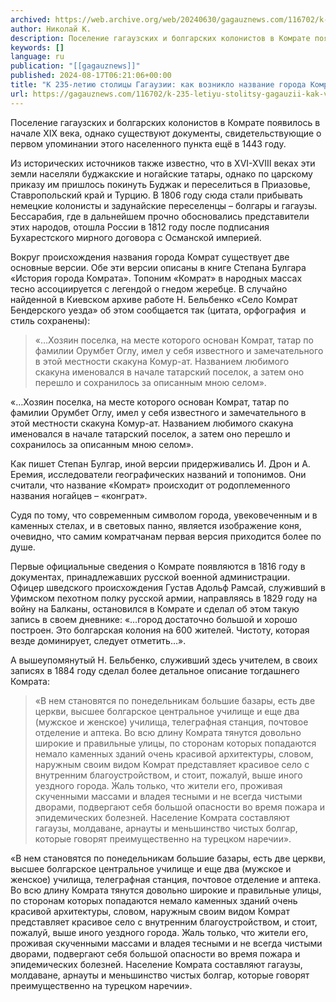 ```yaml
---
archived: https://web.archive.org/web/20240630/gagauznews.com/116702/k-235-letiyu-stolitsy-gagauzii-kak-vozniklo-nazvanie-goroda-komrat.html
author: Николай К.
description: Поселение гагаузских и болгарских колонистов в Комрате появилось в начале XIX века, однако существуют документы, свидетельствующие о первом упоминании этого населенного пункта ещё в 1443 году. Из исторических источников также известно, что в XVI-XVIII веках эти земли населяли буджакские и ногайские татары, однако по царскому приказу им пришлось покинуть Буджак и переселиться в Приазовье, Ставропольский край и Турцию. В 1806 году сюда стали прибывать немецкие колонисты и задунайские переселенцы – болгары и гагаузы. Бессарабия, где в дальнейшем прочно обосновались представители этих народов, отошла России в 1812 году после подписания Бухарестского мирного договора с Османской империей. Вокруг происхождения названия города Комрат […]
keywords: []
language: ru
publication: "[[gagauznews]]"
published: 2024-08-17T06:21:06+00:00
title: "К 235-летию столицы Гагаузии: как возникло название города Комрат"
url: https://gagauznews.com/116702/k-235-letiyu-stolitsy-gagauzii-kak-vozniklo-nazvanie-goroda-komrat.html
---
```


Поселение гагаузских и болгарских колонистов в Комрате появилось в начале XIX века, однако существуют документы, свидетельствующие о первом упоминании этого населенного пункта ещё в 1443 году.

Из исторических источников также известно, что в XVI-XVIII веках эти земли населяли буджакские и ногайские татары, однако по царскому приказу им пришлось покинуть Буджак и переселиться в Приазовье, Ставропольский край и Турцию. В 1806 году сюда стали прибывать немецкие колонисты и задунайские переселенцы – болгары и гагаузы. Бессарабия, где в дальнейшем прочно обосновались представители этих народов, отошла России в 1812 году после подписания Бухарестского мирного договора с Османской империей.



Вокруг происхождения названия города Комрат существует две основные версии. Обе эти версии описаны в книге Степана Булгара «История города Комрата». Топоним «Комрат» в народных массах тесно ассоциируется с легендой о гнедом жеребце. В случайно найденной в Киевском архиве работе Н. Бельбенко «Село Комрат Бендерского уезда» об этом сообщается так (цитата, орфография  и стиль сохранены):

> «…Хозяин поселка, на месте которого основан Комрат, татар по фамилии Орумбет Оглу, имел у себя известного и замечательного в этой местности скакуна Комур-ат. Названием любимого скакуна именовался в начале татарский поселок, а затем оно перешло и сохранилось за описанным мною селом».

«…Хозяин поселка, на месте которого основан Комрат, татар по фамилии Орумбет Оглу, имел у себя известного и замечательного в этой местности скакуна Комур-ат. Названием любимого скакуна именовался в начале татарский поселок, а затем оно перешло и сохранилось за описанным мною селом».

Как пишет Степан Булгар, иной версии придерживались И. Дрон и А. Еремия, исследователи географических названий и топонимов. Они считали, что название «Комрат» происходит от родоплеменного названия ногайцев – «конграт».



Судя по тому, что современным символом города, увековеченным и в каменных стелах, и в световых панно, является изображение коня, очевидно, что самим комратчанам первая версия приходится более по душе.

Первые официальные сведения о Комрате появляются в 1816 году в документах, принадлежавших русской военной администрации.  Офицер шведского происхождения Густав Адольф Рамсай, служивший в Уфимском пехотном полку русской армии, направляясь в 1829 году на войну на Балканы, остановился в Комрате и сделал об этом такую запись в своем дневнике: «…город достаточно большой и хорошо построен. Это болгарская колония на 600 жителей. Чистоту, которая везде доминирует, следует отметить…».

А вышеупомянутый Н. Бельбенко, служивший здесь учителем, в своих записях в 1884 году сделал более детальное описание тогдашнего Комрата:

> «В нем становятся по понедельникам большие базары, есть две церкви, высшее болгарское центральное училище и еще два (мужское и женское) училища, телеграфная станция, почтовое отделение и аптека. Во всю длину Комрата тянутся довольно широкие и правильные улицы, по сторонам которых попадаются немало каменных зданий очень красивой архитектуры, словом, наружным своим видом Комрат представляет красивое село с внутренним благоустройством, и стоит, пожалуй, выше иного уездного города. Жаль только, что жители его, проживая скученными массами и владея тесными и не всегда чистыми дворами, подвергают себя большой опасности во время пожара и эпидемических болезней. Население Комрата составляют гагаузы, молдаване, арнауты и меньшинство чистых болгар, которые говорят преимущественно на турецком наречии».

«В нем становятся по понедельникам большие базары, есть две церкви, высшее болгарское центральное училище и еще два (мужское и женское) училища, телеграфная станция, почтовое отделение и аптека. Во всю длину Комрата тянутся довольно широкие и правильные улицы, по сторонам которых попадаются немало каменных зданий очень красивой архитектуры, словом, наружным своим видом Комрат представляет красивое село с внутренним благоустройством, и стоит, пожалуй, выше иного уездного города. Жаль только, что жители его, проживая скученными массами и владея тесными и не всегда чистыми дворами, подвергают себя большой опасности во время пожара и эпидемических болезней. Население Комрата составляют гагаузы, молдаване, арнауты и меньшинство чистых болгар, которые говорят преимущественно на турецком наречии».